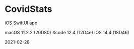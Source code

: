 # CovidStats

iOS SwiftUI app

macOS 11.2.2 (20D80)
Xcode 12.4 (12D4e)
iOS 14.4 (18D46)

2021-02-28
